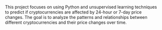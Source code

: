 This project focuses on using Python and unsupervised learning techniques to predict if cryptocurrencies are affected by 24-hour or 7-day price changes. The goal is to analyze the patterns and relationships between different cryptocurrencies and their price changes over time.